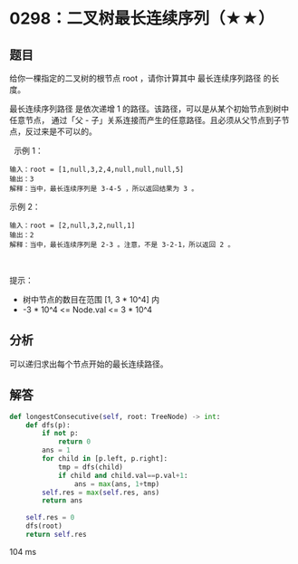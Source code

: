 # 0298：二叉树最长连续序列（★★）


## 题目

给你一棵指定的二叉树的根节点 root ，请你计算其中 最长连续序列路径 的长度。

最长连续序列路径 是依次递增 1 的路径。该路径，可以是从某个初始节点到树中任意节点，
通过「父 - 子」关系连接而产生的任意路径。且必须从父节点到子节点，反过来是不可以的。

 
示例 1：


	输入：root = [1,null,3,2,4,null,null,null,5]
	输出：3
	解释：当中，最长连续序列是 3-4-5 ，所以返回结果为 3 。

示例 2：


	输入：root = [2,null,3,2,null,1]
	输出：2
	解释：当中，最长连续序列是 2-3 。注意，不是 3-2-1，所以返回 2 。
 

提示：
- 树中节点的数目在范围 [1, 3 * 10^4] 内
- -3 * 10^4 <= Node.val <= 3 * 10^4



## 分析

可以递归求出每个节点开始的最长连续路径。

## 解答

```python
def longestConsecutive(self, root: TreeNode) -> int:
    def dfs(p):
        if not p:
            return 0
        ans = 1
        for child in [p.left, p.right]:
            tmp = dfs(child)
            if child and child.val==p.val+1:
                ans = max(ans, 1+tmp)
        self.res = max(self.res, ans)
        return ans
    
    self.res = 0
    dfs(root)
    return self.res
```
104 ms
